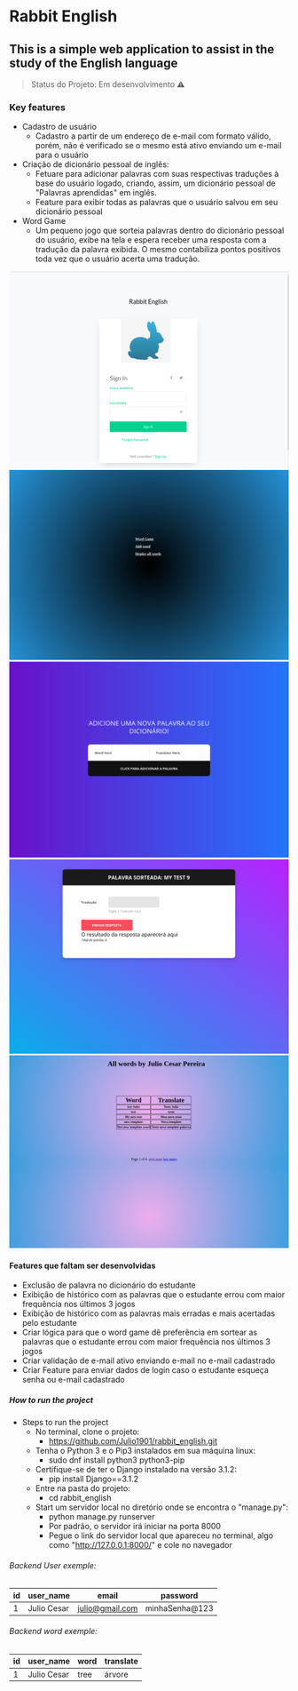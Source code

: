 # Rabbit English
## This is a simple web application to assist in the study of the English language

> Status do Projeto: Em desenvolvimento :warning:

### Key features
- Cadastro de usuário
  - Cadastro a partir de um endereço de e-mail com formato válido, porém, não é verificado se o mesmo está ativo enviando um e-mail para o usuário
- Criação de dicionário pessoal de inglês:
  - Fetuare para adicionar palavras com suas respectivas traduções à base do usuário logado, criando, assim, um dicionário pessoal de "Palavras aprendidas" em inglês.
  - Feature para exibir todas as palavras que o usuário salvou em seu dicionário pessoal
- Word Game
  - Um pequeno jogo que sorteia palavras dentro do dicionário pessoal do usuário, exibe na tela e espera receber uma resposta com a tradução da palavra exibida. O mesmo contabiliza pontos positivos toda vez que o usuário acerta uma tradução.



<img src='https://github.com/Julio1901/rabbit_english/blob/master/readme_images/rabbit_01.png'>
<img src='https://github.com/Julio1901/rabbit_english/blob/master/readme_images/rabbit02.png'>
<img src='https://github.com/Julio1901/rabbit_english/blob/master/readme_images/rabbit03.png'>
<img src='https://github.com/Julio1901/rabbit_english/blob/master/readme_images/rabbit3.png'>
<img src='https://github.com/Julio1901/rabbit_english/blob/master/readme_images/rabbit5.png'>


#### Features que faltam ser desenvolvidas
- Exclusão de palavra no dicionário do estudante
- Exibição de histórico com as palavras que o estudante errou com maior frequência nos últimos 3 jogos
- Exibição de histórico com as palavras mais erradas e mais acertadas pelo estudante
- Criar lógica para que o word game dê preferência em sortear as palavras que o estudante errou com maior frequência nos últimos 3 jogos
- Criar validação de e-mail ativo enviando e-mail no e-mail cadastrado
- Criar Feature para enviar dados de login caso o estudante esqueça senha ou e-mail cadastrado

##### How to run the project
- Steps to run the project
  - No terminal, clone o projeto:
    - https://github.com/Julio1901/rabbit_english.git
  - Tenha o Python 3 e o Pip3 instalados em sua máquina linux:
    - sudo dnf install python3 python3-pip
  - Certifique-se de ter o Django instalado na versão 3.1.2:
    - pip install Django==3.1.2
  - Entre na pasta do projeto:
    - cd rabbit_english
  - Start um servidor local no diretório onde se encontra o "manage.py":
    - python manage.py runserver
    - Por padrão, o servidor irá iniciar na porta 8000
    - Pegue o link do servidor local que apareceu no terminal, algo como "http://127.0.0.1:8000/" e cole no navegador

###### Backend User exemple:

|id| user_name |     email     |   password  |
|--| ----------|---------------|-------------|
|1 |Julio Cesar|julio@gmail.com|minhaSenha@123

###### Backend word exemple:

|id| user_name |  word  |translate|
|--| ----------|--------|---------|
|1 |Julio Cesar|  tree  |  árvore |





